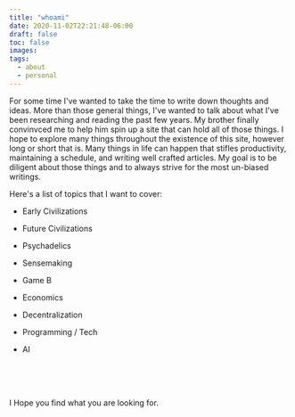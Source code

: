 ```yaml
---
title: "whoami"
date: 2020-11-02T22:21:48-06:00
draft: false
toc: false
images:
tags:
  - about
  - personal
---
```



For some time I've wanted to take the time to write down thoughts and ideas. More than those general things, I've wanted to talk about what I've been researching and reading the past few years. My brother finally convinvced me to help him spin up a site that can hold all of those things. I hope to explore many things throughout the existence of this site, however long or short that is. Many things in life can happen that stifles productivity, maintaining a schedule, and writing well crafted articles. My goal is to be diligent about those things and to always strive for the most un-biased writings. 

Here's a list of topics that I want to cover:

* Early Civilizations

* Future Civilizations

* Psychadelics

* Sensemaking

* Game B

* Economics

* Decentralization

* Programming / Tech

* AI

<br/>
<br/>
<br/>

I Hope you find what you are looking for.